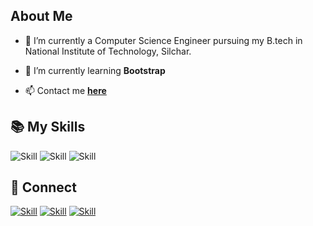 
## About Me

- 🔭 I’m currently a Computer Science Engineer pursuing my B.tech in National Institute of Technology, Silchar.

- 🌱 I’m currently learning **Bootstrap**

- 📫 Contact me **[here](kagyungritu@gmail.com)**


## 📚 My Skills

![Skill](https://img.shields.io/badge/HTML5-E34F26?style=for-the-badge&logo=html5&logoColor=white)
![Skill](https://img.shields.io/badge/CSS3-1572B6?style=for-the-badge&logo=css3&logoColor=white)
![Skill](https://img.shields.io/badge/JavaScript-323330?style=for-the-badge&logo=javascript&logoColor=F7DF1E)

## 🤝 Connect

[![Skill](https://img.shields.io/badge/LinkedIn-0077B5?style=for-the-badge&logo=linkedin&logoColor=white)](https://https://www.linkedin.com/in/rituparna-kagyung-3046351a0/)
[![Skill](https://img.shields.io/badge/Instagram-E4405F?style=for-the-badge&logo=instagram&logoColor=white)](https://www.instagram.com/__kpritu__kag__/)
[![Skill](https://img.shields.io/badge/GitHub-100000?style=for-the-badge&logo=github&logoColor=white)](https://github.com/kagritu)